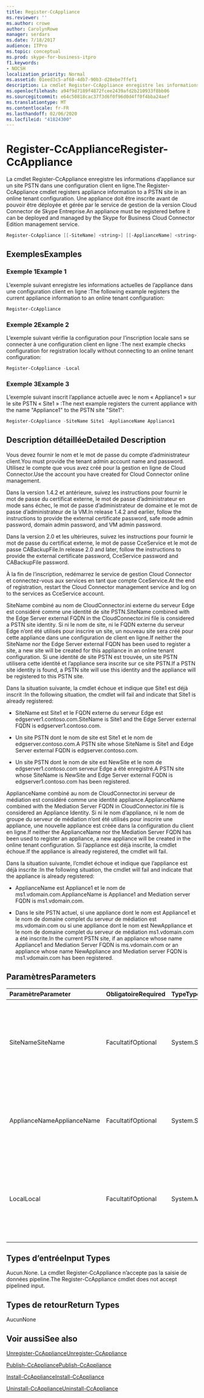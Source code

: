 ```yaml
---
title: Register-CcAppliance
ms.reviewer: ''
ms.author: crowe
author: CarolynRowe
manager: serdars
ms.date: 7/18/2017
audience: ITPro
ms.topic: conceptual
ms.prod: skype-for-business-itpro
f1.keywords:
- NOCSH
localization_priority: Normal
ms.assetid: 01eed3c5-af68-4db7-90b3-d28ebe7ffef1
description: La cmdlet Register-CcAppliance enregistre les informations d’appliance sur un site PSTN dans une configuration client en ligne. Une appliance doit être inscrite avant de pouvoir être déployée et gérée par le service de gestion de la version Cloud Connector de Skype Entreprise.
ms.openlocfilehash: a94f9d7189f4872fcee2439afd2b210933f8bb06
ms.sourcegitcommit: e64c50818cac37f3d6f0f96d0d4ff0f4bba24aef
ms.translationtype: MT
ms.contentlocale: fr-FR
ms.lasthandoff: 02/06/2020
ms.locfileid: "41824300"
---
```

# <a name="register-ccappliance"></a><span data-ttu-id="f6818-104">Register-CcAppliance</span><span class="sxs-lookup"><span data-stu-id="f6818-104">Register-CcAppliance</span></span>
 
<span data-ttu-id="f6818-105">La cmdlet Register-CcAppliance enregistre les informations d’appliance sur un site PSTN dans une configuration client en ligne.</span><span class="sxs-lookup"><span data-stu-id="f6818-105">The Register-CcAppliance cmdlet registers appliance information to a PSTN site in an online tenant configuration.</span></span> <span data-ttu-id="f6818-106">Une appliance doit être inscrite avant de pouvoir être déployée et gérée par le service de gestion de la version Cloud Connector de Skype Entreprise.</span><span class="sxs-lookup"><span data-stu-id="f6818-106">An appliance must be registered before it can be deployed and managed by the Skype for Business Cloud Connector Edition management service.</span></span>
  
```powershell
Register-CcAppliance [[-SiteName] <string>] [[-ApplianceName] <string>] [-Local]
```

## <a name="examples"></a><span data-ttu-id="f6818-107">Exemples</span><span class="sxs-lookup"><span data-stu-id="f6818-107">Examples</span></span>
<span data-ttu-id="f6818-108"><a name="Examples"> </a></span><span class="sxs-lookup"><span data-stu-id="f6818-108"><a name="Examples"> </a></span></span>

### <a name="example-1"></a><span data-ttu-id="f6818-109">Exemple 1</span><span class="sxs-lookup"><span data-stu-id="f6818-109">Example 1</span></span>

<span data-ttu-id="f6818-110">L’exemple suivant enregistre les informations actuelles de l’appliance dans une configuration client en ligne :</span><span class="sxs-lookup"><span data-stu-id="f6818-110">The following example registers the current appliance information to an online tenant configuration:</span></span>
  
```powershell
Register-CcAppliance
```

### <a name="example-2"></a><span data-ttu-id="f6818-111">Exemple 2</span><span class="sxs-lookup"><span data-stu-id="f6818-111">Example 2</span></span>

<span data-ttu-id="f6818-112">L’exemple suivant vérifie la configuration pour l’inscription locale sans se connecter à une configuration client en ligne :</span><span class="sxs-lookup"><span data-stu-id="f6818-112">The next example checks configuration for registration locally without connecting to an online tenant configuration:</span></span>
  
```powershell
Register-CcAppliance -Local
```

### <a name="example-3"></a><span data-ttu-id="f6818-113">Exemple 3</span><span class="sxs-lookup"><span data-stu-id="f6818-113">Example 3</span></span>

<span data-ttu-id="f6818-114">L’exemple suivant inscrit l’appliance actuelle avec le nom « Appliance1 » sur le site PSTN « Site1 » :</span><span class="sxs-lookup"><span data-stu-id="f6818-114">The next example registers the current appliance with the name "Appliance1" to the PSTN site "Site1":</span></span>
  
```powershell
Register-CcAppliance -SiteName Site1 -ApplianceName Appliance1
```

## <a name="detailed-description"></a><span data-ttu-id="f6818-115">Description détaillée</span><span class="sxs-lookup"><span data-stu-id="f6818-115">Detailed Description</span></span>
<span data-ttu-id="f6818-116"><a name="DetailedDescription"> </a></span><span class="sxs-lookup"><span data-stu-id="f6818-116"><a name="DetailedDescription"> </a></span></span>

<span data-ttu-id="f6818-117">Vous devez fournir le nom et le mot de passe du compte d’administrateur client.</span><span class="sxs-lookup"><span data-stu-id="f6818-117">You must provide the tenant admin account name and password.</span></span> <span data-ttu-id="f6818-118">Utilisez le compte que vous avez créé pour la gestion en ligne de Cloud Connector.</span><span class="sxs-lookup"><span data-stu-id="f6818-118">Use the account you have created for Cloud Connector online management.</span></span> 
  
<span data-ttu-id="f6818-119">Dans la version 1.4.2 et antérieure, suivez les instructions pour fournir le mot de passe du certificat externe, le mot de passe d’administrateur en mode sans échec, le mot de passe d’administrateur de domaine et le mot de passe d’administrateur de la VM.</span><span class="sxs-lookup"><span data-stu-id="f6818-119">In release 1.4.2 and earlier, follow the instructions to provide the external certificate password, safe mode admin password, domain admin password, and VM admin password.</span></span> 
  
<span data-ttu-id="f6818-120">Dans la version 2.0 et les ultérieures, suivez les instructions pour fournir le mot de passe du certificat externe, le mot de passe CceService et le mot de passe CABackupFile.</span><span class="sxs-lookup"><span data-stu-id="f6818-120">In release 2.0 and later, follow the instructions to provide the external certificate password, CceService password and CABackupFile password.</span></span>
  
<span data-ttu-id="f6818-121">À la fin de l’inscription, redémarrez le service de gestion Cloud Connector et connectez-vous aux services en tant que compte CceService.</span><span class="sxs-lookup"><span data-stu-id="f6818-121">At the end of registration, restart the Cloud Connector management service and log on to the services as CceService account.</span></span>
  
<span data-ttu-id="f6818-122">SiteName combiné au nom de CloudConnector.ini externe du serveur Edge est considéré comme une identité de site PSTN.</span><span class="sxs-lookup"><span data-stu-id="f6818-122">SiteName combined with the Edge Server external FQDN in the CloudConnector.ini file is considered a PSTN site identity.</span></span> <span data-ttu-id="f6818-123">Si ni le nom de site, ni le FQDN externe du serveur Edge n’ont été utilisés pour inscrire un site, un nouveau site sera créé pour cette appliance dans une configuration de client en ligne.</span><span class="sxs-lookup"><span data-stu-id="f6818-123">If neither the SiteName nor the Edge Server external FQDN has been used to register a site, a new site will be created for this appliance in an online tenant configuration.</span></span> <span data-ttu-id="f6818-124">Si une identité de site PSTN est trouvée, un site PSTN utilisera cette identité et l’appliance sera inscrite sur ce site PSTN.</span><span class="sxs-lookup"><span data-stu-id="f6818-124">If a PSTN site identity is found, a PSTN site will use this identity and the appliance will be registered to this PSTN site.</span></span> 
  
<span data-ttu-id="f6818-125">Dans la situation suivante, la cmdlet échoue et indique que Site1 est déjà inscrit :</span><span class="sxs-lookup"><span data-stu-id="f6818-125">In the following situation, the cmdlet will fail and indicate that Site1 is already registered:</span></span> 
  
- <span data-ttu-id="f6818-126">SiteName est Site1 et le FQDN externe du serveur Edge est edgserver1.contoso.com.</span><span class="sxs-lookup"><span data-stu-id="f6818-126">SiteName is Site1 and the Edge Server external FQDN is edgserver1.contoso.com.</span></span> 
    
- <span data-ttu-id="f6818-127">Un site PSTN dont le nom de site est Site1 et le nom de edgserver.contoso.com.</span><span class="sxs-lookup"><span data-stu-id="f6818-127">A PSTN site whose SiteName is Site1 and Edge Server external FQDN is edgserver.contoso.com.</span></span>
    
- <span data-ttu-id="f6818-128">Un site PSTN dont le nom de site est NewSite et le nom de edgserver1.contoso.com serveur Edge a été enregistré.</span><span class="sxs-lookup"><span data-stu-id="f6818-128">A PSTN site whose SiteName is NewSite and Edge Server external FQDN is edgserver1.contoso.com has been registered.</span></span> 
    
<span data-ttu-id="f6818-129">ApplianceName combiné au nom de CloudConnector.ini serveur de médiation est considéré comme une identité appliance.</span><span class="sxs-lookup"><span data-stu-id="f6818-129">ApplianceName combined with the Mediation Server FQDN in CloudConnector.ini file is considered an Appliance Identity.</span></span> <span data-ttu-id="f6818-130">Si ni le nom d’appliance, ni le nom de groupe du serveur de médiation n’ont été utilisés pour inscrire une appliance, une nouvelle appliance est créée dans la configuration du client en ligne.</span><span class="sxs-lookup"><span data-stu-id="f6818-130">If neither the ApplianceName nor the Mediation Server FQDN has been used to register an appliance, a new appliance will be created in the online tenant configuration.</span></span> <span data-ttu-id="f6818-131">Si l’appliance est déjà inscrite, la cmdlet échoue.</span><span class="sxs-lookup"><span data-stu-id="f6818-131">If the appliance is already registered, the cmdlet will fail.</span></span>
  
<span data-ttu-id="f6818-132">Dans la situation suivante, l’cmdlet échoue et indique que l’appliance est déjà inscrite :</span><span class="sxs-lookup"><span data-stu-id="f6818-132">In the following situation, the cmdlet will fail and indicate that the appliance is already registered:</span></span> 
  
- <span data-ttu-id="f6818-133">ApplianceName est Appliance1 et le nom de ms1.vdomain.com.</span><span class="sxs-lookup"><span data-stu-id="f6818-133">ApplianceName is Appliance1 and Mediation server FQDN is ms1.vdomain.com.</span></span>
    
- <span data-ttu-id="f6818-134">Dans le site PSTN actuel, si une appliance dont le nom est Appliance1 et le nom de domaine complet du serveur de médiation est ms.vdomain.com ou si une appliance dont le nom est NewAppliance et le nom de domaine complet du serveur de médiation ms1.vdomain.com a été inscrite.</span><span class="sxs-lookup"><span data-stu-id="f6818-134">In the current PSTN site, if an appliance whose name Appliance1 and Mediation Server FQDN is ms.vdomain.com or an appliance whose name NewAppliance and Mediation server FQDN is ms1.vdomain.com has been registered.</span></span>
    
## <a name="parameters"></a><span data-ttu-id="f6818-135">Paramètres</span><span class="sxs-lookup"><span data-stu-id="f6818-135">Parameters</span></span>
<span data-ttu-id="f6818-136"><a name="DetailedDescription"> </a></span><span class="sxs-lookup"><span data-stu-id="f6818-136"><a name="DetailedDescription"> </a></span></span>

|<span data-ttu-id="f6818-137">**Paramètre**</span><span class="sxs-lookup"><span data-stu-id="f6818-137">**Parameter**</span></span>|<span data-ttu-id="f6818-138">**Obligatoire**</span><span class="sxs-lookup"><span data-stu-id="f6818-138">**Required**</span></span>|<span data-ttu-id="f6818-139">**Type**</span><span class="sxs-lookup"><span data-stu-id="f6818-139">**Type**</span></span>|<span data-ttu-id="f6818-140">**Description**</span><span class="sxs-lookup"><span data-stu-id="f6818-140">**Description**</span></span>|
|:-----|:-----|:-----|:-----|
|<span data-ttu-id="f6818-141">SiteName</span><span class="sxs-lookup"><span data-stu-id="f6818-141">SiteName</span></span>  <br/> |<span data-ttu-id="f6818-142">Facultatif</span><span class="sxs-lookup"><span data-stu-id="f6818-142">Optional</span></span>  <br/> |<span data-ttu-id="f6818-143">System.String</span><span class="sxs-lookup"><span data-stu-id="f6818-143">System.String</span></span>  <br/> |<span data-ttu-id="f6818-144">Nom du site PSTN sur lequel l’appliance est inscrite.</span><span class="sxs-lookup"><span data-stu-id="f6818-144">PSTN site name to which the appliance is registered.</span></span> <span data-ttu-id="f6818-145">La valeur par défaut est La valeur SiteName dans CloudConnector.ini fichier.</span><span class="sxs-lookup"><span data-stu-id="f6818-145">Default value is SiteName value in the CloudConnector.ini file.</span></span>  <br/> |
|<span data-ttu-id="f6818-146">ApplianceName</span><span class="sxs-lookup"><span data-stu-id="f6818-146">ApplianceName</span></span>  <br/> |<span data-ttu-id="f6818-147">Facultatif</span><span class="sxs-lookup"><span data-stu-id="f6818-147">Optional</span></span>  <br/> |<span data-ttu-id="f6818-148">System.String</span><span class="sxs-lookup"><span data-stu-id="f6818-148">System.String</span></span>  <br/> |<span data-ttu-id="f6818-149">Nom de l’appliance actuelle.</span><span class="sxs-lookup"><span data-stu-id="f6818-149">Name of the current appliance.</span></span> <span data-ttu-id="f6818-150">La valeur par défaut est le nom de l’ordinateur du serveur hôte.</span><span class="sxs-lookup"><span data-stu-id="f6818-150">Default value is the computer name of the host server.</span></span>  <br/> |
|<span data-ttu-id="f6818-151">Local</span><span class="sxs-lookup"><span data-stu-id="f6818-151">Local</span></span>  <br/> |<span data-ttu-id="f6818-152">Facultatif</span><span class="sxs-lookup"><span data-stu-id="f6818-152">Optional</span></span>  <br/> |<span data-ttu-id="f6818-153">System.Management.Automation.SwitchParameter</span><span class="sxs-lookup"><span data-stu-id="f6818-153">System.Management.Automation.SwitchParameter</span></span>  <br/> |<span data-ttu-id="f6818-154">Vérifiez les configurations d’inscription localement sans vous connecter à la configuration du client en ligne.</span><span class="sxs-lookup"><span data-stu-id="f6818-154">Check configurations for registration locally without connecting to online tenant configuration.</span></span>  <br/> |
   
## <a name="input-types"></a><span data-ttu-id="f6818-155">Types d’entrée</span><span class="sxs-lookup"><span data-stu-id="f6818-155">Input Types</span></span>
<span data-ttu-id="f6818-156"><a name="InputTypes"> </a></span><span class="sxs-lookup"><span data-stu-id="f6818-156"><a name="InputTypes"> </a></span></span>

<span data-ttu-id="f6818-157">Aucun.</span><span class="sxs-lookup"><span data-stu-id="f6818-157">None.</span></span> <span data-ttu-id="f6818-158">La cmdlet Register-CcAppliance n’accepte pas la saisie de données pipeline.</span><span class="sxs-lookup"><span data-stu-id="f6818-158">The Register-CcAppliance cmdlet does not accept pipelined input.</span></span>
  
## <a name="return-types"></a><span data-ttu-id="f6818-159">Types de retour</span><span class="sxs-lookup"><span data-stu-id="f6818-159">Return Types</span></span>
<span data-ttu-id="f6818-160"><a name="ReturnTypes"> </a></span><span class="sxs-lookup"><span data-stu-id="f6818-160"><a name="ReturnTypes"> </a></span></span>

<span data-ttu-id="f6818-161">Aucun</span><span class="sxs-lookup"><span data-stu-id="f6818-161">None</span></span>
  
## <a name="see-also"></a><span data-ttu-id="f6818-162">Voir aussi</span><span class="sxs-lookup"><span data-stu-id="f6818-162">See also</span></span>
<span data-ttu-id="f6818-163"><a name="ReturnTypes"> </a></span><span class="sxs-lookup"><span data-stu-id="f6818-163"><a name="ReturnTypes"> </a></span></span>

[<span data-ttu-id="f6818-164">Unregister-CcAppliance</span><span class="sxs-lookup"><span data-stu-id="f6818-164">Unregister-CcAppliance</span></span>](unregister-ccappliance.md)
  
[<span data-ttu-id="f6818-165">Publish-CcAppliance</span><span class="sxs-lookup"><span data-stu-id="f6818-165">Publish-CcAppliance</span></span>](publish-ccappliance.md)
  
[<span data-ttu-id="f6818-166">Install-CcAppliance</span><span class="sxs-lookup"><span data-stu-id="f6818-166">Install-CcAppliance</span></span>](install-ccappliance.md)
  
[<span data-ttu-id="f6818-167">Uninstall-CcAppliance</span><span class="sxs-lookup"><span data-stu-id="f6818-167">Uninstall-CcAppliance</span></span>](uninstall-ccappliance.md)
  

